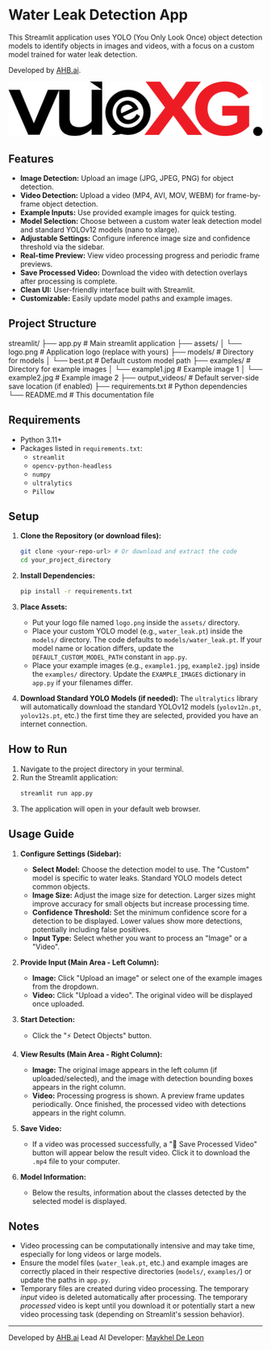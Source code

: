 # Water Leak Detection App

This Streamlit application uses YOLO (You Only Look Once) object detection models to identify objects in images and videos, with a focus on a custom model trained for water leak detection.

Developed by [AHB.ai](https://www.ahb.ai).

![App Screenshot](assets/VueXG_Typography.png) <!-- Optional: Add a screenshot -->

## Features

*   **Image Detection:** Upload an image (JPG, JPEG, PNG) for object detection.
*   **Video Detection:** Upload a video (MP4, AVI, MOV, WEBM) for frame-by-frame object detection.
*   **Example Inputs:** Use provided example images for quick testing.
*   **Model Selection:** Choose between a custom water leak detection model and standard YOLOv12 models (nano to xlarge).
*   **Adjustable Settings:** Configure inference image size and confidence threshold via the sidebar.
*   **Real-time Preview:** View video processing progress and periodic frame previews.
*   **Save Processed Video:** Download the video with detection overlays after processing is complete.
*   **Clean UI:** User-friendly interface built with Streamlit.
*   **Customizable:** Easily update model paths and example images.

## Project Structure
streamlit/
├── app.py # Main streamlit application
├── assets/
│ └── logo.png # Application logo (replace with yours)
├── models/ # Directory for models
│ └── best.pt # Default custom model path
├── examples/ # Directory for example images
│ └── example1.jpg # Example image 1
│ └── example2.jpg # Example image 2
├── output_videos/ # Default server-side save location (if enabled)
├── requirements.txt # Python dependencies
└── README.md # This documentation file

## Requirements

*   Python 3.11+
*   Packages listed in `requirements.txt`:
    *   `streamlit`
    *   `opencv-python-headless`
    *   `numpy`
    *   `ultralytics`
    *   `Pillow`

## Setup

1.  **Clone the Repository (or download files):**
    ```bash
    git clone <your-repo-url> # Or download and extract the code
    cd your_project_directory
    ```

2.  **Install Dependencies:**
    ```bash
    pip install -r requirements.txt
    ```

3.  **Place Assets:**
    *   Put your logo file named `logo.png` inside the `assets/` directory.
    *   Place your custom YOLO model (e.g., `water_leak.pt`) inside the `models/` directory. The code defaults to `models/water_leak.pt`. If your model name or location differs, update the `DEFAULT_CUSTOM_MODEL_PATH` constant in `app.py`.
    *   Place your example images (e.g., `example1.jpg`, `example2.jpg`) inside the `examples/` directory. Update the `EXAMPLE_IMAGES` dictionary in `app.py` if your filenames differ.

4.  **Download Standard YOLO Models (if needed):**
    The `ultralytics` library will automatically download the standard YOLOv12 models (`yolov12n.pt`, `yolov12s.pt`, etc.) the first time they are selected, provided you have an internet connection.

## How to Run

1.  Navigate to the project directory in your terminal.
2.  Run the Streamlit application:
    ```bash
    streamlit run app.py
    ```
3.  The application will open in your default web browser.

## Usage Guide

1.  **Configure Settings (Sidebar):**
    *   **Select Model:** Choose the detection model to use. The "Custom" model is specific to water leaks. Standard YOLO models detect common objects.
    *   **Image Size:** Adjust the image size for detection. Larger sizes might improve accuracy for small objects but increase processing time.
    *   **Confidence Threshold:** Set the minimum confidence score for a detection to be displayed. Lower values show more detections, potentially including false positives.
    *   **Input Type:** Select whether you want to process an "Image" or a "Video".

2.  **Provide Input (Main Area - Left Column):**
    *   **Image:** Click "Upload an image" or select one of the example images from the dropdown.
    *   **Video:** Click "Upload a video". The original video will be displayed once uploaded.

3.  **Start Detection:**
    *   Click the "⚡ Detect Objects" button.

4.  **View Results (Main Area - Right Column):**
    *   **Image:** The original image appears in the left column (if uploaded/selected), and the image with detection bounding boxes appears in the right column.
    *   **Video:** Processing progress is shown. A preview frame updates periodically. Once finished, the processed video with detections appears in the right column.

5.  **Save Video:**
    *   If a video was processed successfully, a "💾 Save Processed Video" button will appear below the result video. Click it to download the `.mp4` file to your computer.

6.  **Model Information:**
    *   Below the results, information about the classes detected by the selected model is displayed.

## Notes

*   Video processing can be computationally intensive and may take time, especially for long videos or large models.
*   Ensure the model files (`water_leak.pt`, etc.) and example images are correctly placed in their respective directories (`models/`, `examples/`) or update the paths in `app.py`.
*   Temporary files are created during video processing. The temporary *input* video is deleted automatically after processing. The temporary *processed* video is kept until you download it or potentially start a new video processing task (depending on Streamlit's session behavior).

---

Developed by [AHB.ai](https://www.ahb.ai)
Lead AI Developer: [Maykhel De Leon](https://www.linkedin.com/in/maykheldeleon/)
